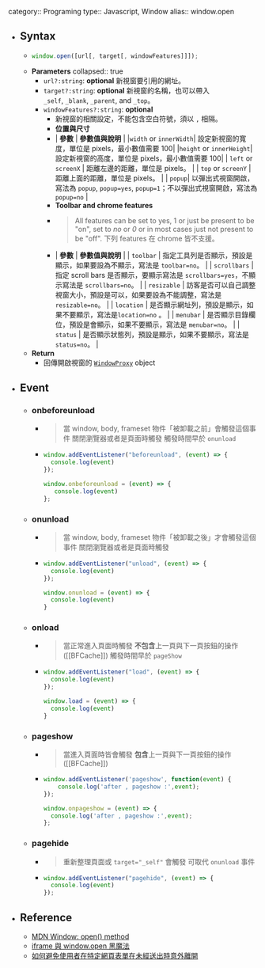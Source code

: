 category:: Programing
type:: Javascript, Window
alias:: window.open

- ## Syntax
	- ```javascript
	  window.open([url[, target[, windowFeatures]]]);
	  ```
	- **Parameters**
	  collapsed:: true
		- `url?:string`: **optional** 新視窗要引用的網址。
		- `target?:string`: **optional** 新視窗的名稱，也可以帶入 `_self`, `_blank`, `_parent`, and `_top`。
		- `windowFeatures?:string`: **optional**
			- 新視窗的相關設定，不能包含空白符號，須以 `,` 相隔。
			- **位置與尺寸**
			- | **參數** | **參數值與說明** |
			  |`width` or `innerWidth`| 設定新視窗的寬度，單位是 pixels，最小數值需要 100|
			  |`height` or `innerHeight`| 設定新視窗的高度，單位是 pixels，最小數值需要 100|
			  | `left` or `screenX` | 距離左邊的距離，單位是 pixels。 |
			  | `top` or `screenY` | 距離上面的距離，單位是 pixels。 |
			  | `popup`| 以彈出式視窗開啟，寫法為 `popup`, `popup=yes`, `popup=1`；不以彈出式視窗開啟，寫法為 `popup=no` |
			- **Toolbar and chrome features**
			- > All features can be set to yes, 1 or just be present to be "on", set to *no* or *0* or in most cases just not present to be "off".
			  下列 features 在 chrome 皆不支援。
			- | **參數** | **參數值與說明** |
			  | `toolbar` | 指定工具列是否顯示，預設是顯示，如果要設為不顯示，寫法是 `toolbar=no`。 |
			  | `scrollbars` | 指定 scroll bars 是否顯示，要顯示寫法是 `scrollbars=yes`，不顯示寫法是 `scrollbars=no`。 |
			  | `resizable` | 訪客是否可以自己調整視窗大小，預設是可以，如果要設為不能調整，寫法是 `resizable=no`。 |
			  | `location` | 是否顯示網址列，預設是顯示，如果不要顯示，寫法是`location=no` 。 |
			  | `menubar` | 是否顯示目錄欄位，預設是會顯示，如果不要顯示，寫法是 `menubar=no`。 |
			  | `status` | 是否顯示狀態列，預設是顯示，如果不要顯示，寫法是 `status=no`。 |
	- **Return**
		- 回傳開啟視窗的 [`WindowProxy`](https://developer.mozilla.org/en-US/docs/Glossary/WindowProxy) object
- ## Event
	- ### onbeforeunload
		- > 當 window, body, frameset 物件「被卸載之前」會觸發這個事件
		  > 關閉瀏覽器或者是頁面時觸發
		  > 觸發時間早於 `onunload`
		- ```javascript
		  window.addEventListener("beforeunload", (event) => {
		    console.log(event)
		  });
		  
		  window.onbeforeunload = (event) => {
		     console.log(event)
		  };
		  ```
	- ### onunload
		- > 當 window, body, frameset 物件「被卸載之後」才會觸發這個事件
		  > 關閉瀏覽器或者是頁面時觸發
		- ```javascript
		  window.addEventListener("unload", (event) => {
		    console.log(event)
		  });
		  
		  window.onunload = (event) => {
		    console.log(event)
		  }
		  ```
	- ### onload
		- > 當正常進入頁面時觸發
		  > **不包含**上一頁與下一頁按鈕的操作 ([[BFCache]])
		  > 觸發時間早於 `pageShow`
		- ```js
		  window.addEventListener("load", (event) => {
		    console.log(event)
		  });
		  
		  window.load = (event) => {
		    console.log(event)
		  }
		  ```
	- ### pageshow
		- > 當進入頁面時皆會觸發
		  > **包含**上一頁與下一頁按鈕的操作 ([[BFCache]])
		- ```js
		  window.addEventListener('pageshow', function(event) {
		      console.log('after , pageshow :',event);
		  });
		  
		  window.onpageshow = (event) => {
		    console.log('after , pageshow :',event);
		  };
		  ```
	- ### pagehide
		- > 重新整理頁面或 `target="_self"` 會觸發
		  > 可取代 `onunload` 事件
		- ```javascript
		  window.addEventListener("pagehide", (event) => {
		    console.log(event)
		  });
		  ```
- ## Reference
	- [MDN Window: open() method](https://developer.mozilla.org/en-US/docs/Web/API/Window/open)
	- [iframe 與 window.open 黑魔法](https://blog.huli.tw/2022/04/07/iframe-and-window-open/#windowopen)
	- [如何避免使用者在特定網頁表單在未經送出時意外離開](https://blog.miniasp.com/post/2009/08/12/How-to-avoid-page-reload-or-redirect-by-incident)